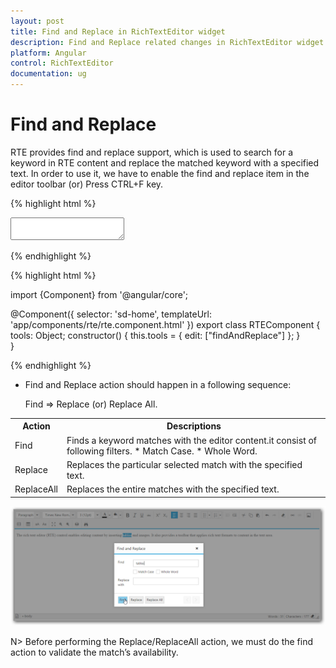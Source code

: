 ```yaml
---
layout: post
title: Find and Replace in RichTextEditor widget 
description: Find and Replace related changes in RichTextEditor widget
platform: Angular
control: RichTextEditor
documentation: ug
---
```


# Find and Replace

RTE provides find and replace support, which is used to search for a keyword in RTE content and replace the matched keyword with a specified text. In order to use it, we have to enable the find and replace item in the editor toolbar (or) Press CTRL+F key.  

{% highlight html %}

<textarea id="texteditor" ej-rte [(tools)]="tools"></textarea>

{% endhighlight %}

{% highlight html %}

import {Component} from '@angular/core';

@Component({
  selector: 'sd-home',
  templateUrl: 'app/components/rte/rte.component.html'
})
export class RTEComponent {
    tools: Object;
    constructor() {
        this.tools = { edit: ["findAndReplace"] };
    }     
}

{% endhighlight %}

* Find and Replace action should happen in a following sequence:

    Find => Replace (or) Replace All.
<table>
<tr>
<th>
Action
</th>
<th>
Descriptions 
</th>
</tr>
<tr>
<td>
Find
</td>
<td>
Finds a keyword matches with the editor content.it consist of following filters.
* Match Case.
* Whole Word.
</td>
</tr>
<tr>
<td>
Replace
</td>
<td>
Replaces the particular selected match with the specified text.
</td>
</tr>
<tr>
<td>
ReplaceAll
</td>
<td>
Replaces the entire matches with the specified text.
</td>
</tr>
</table>

![](FindAndReplace_images/Find.png)

N> Before performing the Replace/ReplaceAll action, we must do the find action to validate the match’s availability. 